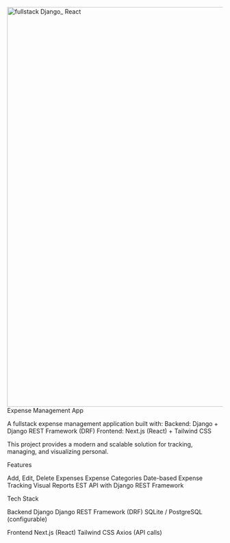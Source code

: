<img width="1854" height="934" alt="fullstack  Django_ React" src="https://github.com/user-attachments/assets/d0e8c9e0-65d7-43d7-a1a6-c596e3ae0be5" />
Expense Management App

A fullstack expense management application built with:
Backend: Django + Django REST Framework (DRF)
Frontend: Next.js (React) + Tailwind CSS

This project provides a modern and scalable solution for tracking, managing, and visualizing personal.

Features

Add, Edit, Delete Expenses
Expense Categories 
Date-based Expense Tracking
Visual Reports 
EST API with Django REST Framework

Tech Stack

Backend
Django
Django REST Framework (DRF)
SQLite / PostgreSQL (configurable)

Frontend
Next.js (React)
Tailwind CSS
Axios (API calls)
